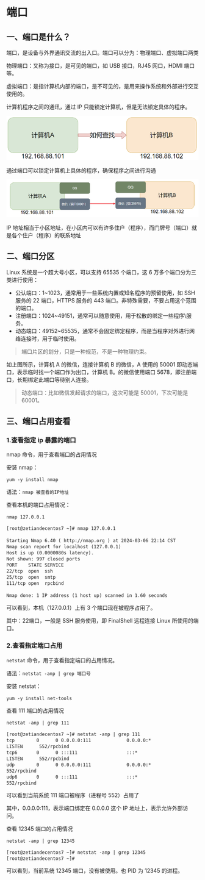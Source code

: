 # 端口

## 一、端口是什么？

端口，是设备与外界通讯交流的出入口。端口可以分为：物理端口、虚拟端口两类

物理端口：又称为接口，是可见的端口，如 USB 接口，RJ45 网口，HDMI 端口等。

虚拟端口：是指计算机内部的端口，是不可见的，是用来操作系统和外部进行交互使用的。

计算机程序之间的通讯，通过 IP 只能锁定计算机，但是无法锁定具体的程序。

![计算机之间的通信](NoteAssets/计算机之间的通信.png)

通过端口可以锁定计算机上具体的程序，确保程序之间进行沟通

![不同计算机的不同程序进行通信](NoteAssets/不同计算机的不同程序进行通信.png)

IP 地址相当于小区地址，在小区内可以有许多住户（程序），而门牌号（端口）就是各个住户（程序）的联系地址

## 二、端口分区

Linux 系统是一个超大号小区，可以支持 65535 个端口，这 6 万多个端口分为三类进行使用：

- 公认端口：1~1023，通常用于一些系统内置或知名程序的预留使用，如 SSH 服务的 22 端口，HTTPS 服务的 443 端口。非特殊需要，不要占用这个范围的端口。
- 注册端口：1024~49151，通常可以随意使用，用于松散的绑定一些程序\服务。
- 动态端口：49152~65535，通常不会固定绑定程序，而是当程序对外进行网络连接时，用于临时使用。

> 端口片区的划分，只是一种规范，不是一种物理约束。

如上图所示，计算机 A 的微信，连接计算机 B 的微信，A 使用的 50001 即动态端口，表示临时找一个端口作为出口，计算机 B。的微信使用端口 5678，即注册端口，长期绑定此端口等待别人连接。

> 动态端口：比如微信发起请求的端口，这次可能是 50001，下次可能是 60001。

## 三、端口占用查看

### 1.查看指定 ip 暴露的端口

nmap 命令，用于查看端口的占用情况

安装 nmap：

```shell
yum -y install nmap
```

语法：`nmap 被查看的IP地址`

查看本机的端口占用情况：

```shell
nmap 127.0.0.1
```

```shell
[root@zetiandecentos7 ~]# nmap 127.0.0.1

Starting Nmap 6.40 ( http://nmap.org ) at 2024-03-06 22:14 CST
Nmap scan report for localhost (127.0.0.1)
Host is up (0.0000080s latency).
Not shown: 997 closed ports
PORT    STATE SERVICE
22/tcp  open  ssh
25/tcp  open  smtp
111/tcp open  rpcbind

Nmap done: 1 IP address (1 host up) scanned in 1.60 seconds
```

可以看到，本机（127.0.0.1）上有 3 个端口现在被程序占用了。

其中：22端口，一般是 SSH 服务使用，即 FinalShell 远程连接 Linux 所使用的端口。

### 2.查看指定端口占用

`netstat` 命令，用于查看指定端口的占用情况。

语法：`netstat -anp | grep 端口号`

安装 netstat：

```shell
yum -y install net-tools
```

查看 111  端口的占用情况

```shell
netstat -anp | grep 111
```

```shell
[root@zetiandecentos7 ~]# netstat -anp | grep 111
tcp        0      0 0.0.0.0:111             0.0.0.0:*               LISTEN      552/rpcbind
tcp6       0      0 :::111                  :::*                    LISTEN      552/rpcbind
udp        0      0 0.0.0.0:111             0.0.0.0:*                           552/rpcbind
udp6       0      0 :::111                  :::*                                552/rpcbind
```

可以看到当前系统 111 端口被程序（进程号 552）占用了

其中，0.0.0.0:111，表示端口绑定在 0.0.0.0 这个 IP 地址上，表示允许外部访问。

查看 12345 端口的占用情况

```shell
netstat -anp | grep 12345
```

```shell
[root@zetiandecentos7 ~]# netstat -anp | grep 12345
[root@zetiandecentos7 ~]#
```

可以看到，当前系统 12345 端口，没有被使用。也 PID 为 12345 的进程。
